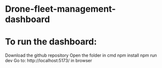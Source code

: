 # Drone-fleet-management-dashboard

# To run the dashboard:
Download the github repository
Open the folder in cmd
npm install
npm run dev
Go to: http://localhost:5173/ in browser